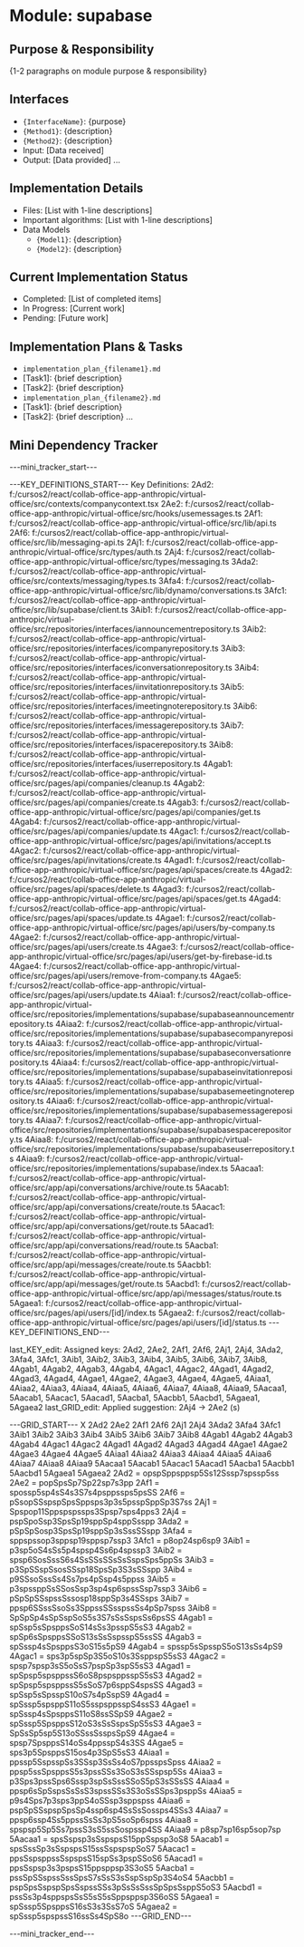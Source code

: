 # Module: supabase

## Purpose & Responsibility
{1-2 paragraphs on module purpose & responsibility}

## Interfaces
* `{InterfaceName}`: {purpose}
* `{Method1}`: {description}
* `{Method2}`: {description}
* Input: [Data received]
* Output: [Data provided]
...

## Implementation Details
* Files: [List with 1-line descriptions]
* Important algorithms: [List with 1-line descriptions]
* Data Models
    * `{Model1}`: {description}
    * `{Model2}`: {description}

## Current Implementation Status
* Completed: [List of completed items]
* In Progress: [Current work]
* Pending: [Future work]

## Implementation Plans & Tasks
* `implementation_plan_{filename1}.md`
* [Task1]: {brief description}
* [Task2]: {brief description}
* `implementation_plan_{filename2}.md`
* [Task1]: {brief description}
* [Task2]: {brief description} 
...

## Mini Dependency Tracker
---mini_tracker_start---

---KEY_DEFINITIONS_START---
Key Definitions:
2Ad2: f:/cursos2/react/collab-office-app-anthropic/virtual-office/src/contexts/companycontext.tsx
2Ae2: f:/cursos2/react/collab-office-app-anthropic/virtual-office/src/hooks/usemessages.ts
2Af1: f:/cursos2/react/collab-office-app-anthropic/virtual-office/src/lib/api.ts
2Af6: f:/cursos2/react/collab-office-app-anthropic/virtual-office/src/lib/messaging-api.ts
2Aj1: f:/cursos2/react/collab-office-app-anthropic/virtual-office/src/types/auth.ts
2Aj4: f:/cursos2/react/collab-office-app-anthropic/virtual-office/src/types/messaging.ts
3Ada2: f:/cursos2/react/collab-office-app-anthropic/virtual-office/src/contexts/messaging/types.ts
3Afa4: f:/cursos2/react/collab-office-app-anthropic/virtual-office/src/lib/dynamo/conversations.ts
3Afc1: f:/cursos2/react/collab-office-app-anthropic/virtual-office/src/lib/supabase/client.ts
3Aib1: f:/cursos2/react/collab-office-app-anthropic/virtual-office/src/repositories/interfaces/iannouncementrepository.ts
3Aib2: f:/cursos2/react/collab-office-app-anthropic/virtual-office/src/repositories/interfaces/icompanyrepository.ts
3Aib3: f:/cursos2/react/collab-office-app-anthropic/virtual-office/src/repositories/interfaces/iconversationrepository.ts
3Aib4: f:/cursos2/react/collab-office-app-anthropic/virtual-office/src/repositories/interfaces/iinvitationrepository.ts
3Aib5: f:/cursos2/react/collab-office-app-anthropic/virtual-office/src/repositories/interfaces/imeetingnoterepository.ts
3Aib6: f:/cursos2/react/collab-office-app-anthropic/virtual-office/src/repositories/interfaces/imessagerepository.ts
3Aib7: f:/cursos2/react/collab-office-app-anthropic/virtual-office/src/repositories/interfaces/ispacerepository.ts
3Aib8: f:/cursos2/react/collab-office-app-anthropic/virtual-office/src/repositories/interfaces/iuserrepository.ts
4Agab1: f:/cursos2/react/collab-office-app-anthropic/virtual-office/src/pages/api/companies/cleanup.ts
4Agab2: f:/cursos2/react/collab-office-app-anthropic/virtual-office/src/pages/api/companies/create.ts
4Agab3: f:/cursos2/react/collab-office-app-anthropic/virtual-office/src/pages/api/companies/get.ts
4Agab4: f:/cursos2/react/collab-office-app-anthropic/virtual-office/src/pages/api/companies/update.ts
4Agac1: f:/cursos2/react/collab-office-app-anthropic/virtual-office/src/pages/api/invitations/accept.ts
4Agac2: f:/cursos2/react/collab-office-app-anthropic/virtual-office/src/pages/api/invitations/create.ts
4Agad1: f:/cursos2/react/collab-office-app-anthropic/virtual-office/src/pages/api/spaces/create.ts
4Agad2: f:/cursos2/react/collab-office-app-anthropic/virtual-office/src/pages/api/spaces/delete.ts
4Agad3: f:/cursos2/react/collab-office-app-anthropic/virtual-office/src/pages/api/spaces/get.ts
4Agad4: f:/cursos2/react/collab-office-app-anthropic/virtual-office/src/pages/api/spaces/update.ts
4Agae1: f:/cursos2/react/collab-office-app-anthropic/virtual-office/src/pages/api/users/by-company.ts
4Agae2: f:/cursos2/react/collab-office-app-anthropic/virtual-office/src/pages/api/users/create.ts
4Agae3: f:/cursos2/react/collab-office-app-anthropic/virtual-office/src/pages/api/users/get-by-firebase-id.ts
4Agae4: f:/cursos2/react/collab-office-app-anthropic/virtual-office/src/pages/api/users/remove-from-company.ts
4Agae5: f:/cursos2/react/collab-office-app-anthropic/virtual-office/src/pages/api/users/update.ts
4Aiaa1: f:/cursos2/react/collab-office-app-anthropic/virtual-office/src/repositories/implementations/supabase/supabaseannouncementrepository.ts
4Aiaa2: f:/cursos2/react/collab-office-app-anthropic/virtual-office/src/repositories/implementations/supabase/supabasecompanyrepository.ts
4Aiaa3: f:/cursos2/react/collab-office-app-anthropic/virtual-office/src/repositories/implementations/supabase/supabaseconversationrepository.ts
4Aiaa4: f:/cursos2/react/collab-office-app-anthropic/virtual-office/src/repositories/implementations/supabase/supabaseinvitationrepository.ts
4Aiaa5: f:/cursos2/react/collab-office-app-anthropic/virtual-office/src/repositories/implementations/supabase/supabasemeetingnoterepository.ts
4Aiaa6: f:/cursos2/react/collab-office-app-anthropic/virtual-office/src/repositories/implementations/supabase/supabasemessagerepository.ts
4Aiaa7: f:/cursos2/react/collab-office-app-anthropic/virtual-office/src/repositories/implementations/supabase/supabasespacerepository.ts
4Aiaa8: f:/cursos2/react/collab-office-app-anthropic/virtual-office/src/repositories/implementations/supabase/supabaseuserrepository.ts
4Aiaa9: f:/cursos2/react/collab-office-app-anthropic/virtual-office/src/repositories/implementations/supabase/index.ts
5Aacaa1: f:/cursos2/react/collab-office-app-anthropic/virtual-office/src/app/api/conversations/archive/route.ts
5Aacab1: f:/cursos2/react/collab-office-app-anthropic/virtual-office/src/app/api/conversations/create/route.ts
5Aacac1: f:/cursos2/react/collab-office-app-anthropic/virtual-office/src/app/api/conversations/get/route.ts
5Aacad1: f:/cursos2/react/collab-office-app-anthropic/virtual-office/src/app/api/conversations/read/route.ts
5Aacba1: f:/cursos2/react/collab-office-app-anthropic/virtual-office/src/app/api/messages/create/route.ts
5Aacbb1: f:/cursos2/react/collab-office-app-anthropic/virtual-office/src/app/api/messages/get/route.ts
5Aacbd1: f:/cursos2/react/collab-office-app-anthropic/virtual-office/src/app/api/messages/status/route.ts
5Agaea1: f:/cursos2/react/collab-office-app-anthropic/virtual-office/src/pages/api/users/[id]/index.ts
5Agaea2: f:/cursos2/react/collab-office-app-anthropic/virtual-office/src/pages/api/users/[id]/status.ts
---KEY_DEFINITIONS_END---

last_KEY_edit: Assigned keys: 2Ad2, 2Ae2, 2Af1, 2Af6, 2Aj1, 2Aj4, 3Ada2, 3Afa4, 3Afc1, 3Aib1, 3Aib2, 3Aib3, 3Aib4, 3Aib5, 3Aib6, 3Aib7, 3Aib8, 4Agab1, 4Agab2, 4Agab3, 4Agab4, 4Agac1, 4Agac2, 4Agad1, 4Agad2, 4Agad3, 4Agad4, 4Agae1, 4Agae2, 4Agae3, 4Agae4, 4Agae5, 4Aiaa1, 4Aiaa2, 4Aiaa3, 4Aiaa4, 4Aiaa5, 4Aiaa6, 4Aiaa7, 4Aiaa8, 4Aiaa9, 5Aacaa1, 5Aacab1, 5Aacac1, 5Aacad1, 5Aacba1, 5Aacbb1, 5Aacbd1, 5Agaea1, 5Agaea2
last_GRID_edit: Applied suggestion: 2Aj4 -> 2Ae2 (s)

---GRID_START---
X 2Ad2 2Ae2 2Af1 2Af6 2Aj1 2Aj4 3Ada2 3Afa4 3Afc1 3Aib1 3Aib2 3Aib3 3Aib4 3Aib5 3Aib6 3Aib7 3Aib8 4Agab1 4Agab2 4Agab3 4Agab4 4Agac1 4Agac2 4Agad1 4Agad2 4Agad3 4Agad4 4Agae1 4Agae2 4Agae3 4Agae4 4Agae5 4Aiaa1 4Aiaa2 4Aiaa3 4Aiaa4 4Aiaa5 4Aiaa6 4Aiaa7 4Aiaa8 4Aiaa9 5Aacaa1 5Aacab1 5Aacac1 5Aacad1 5Aacba1 5Aacbb1 5Aacbd1 5Agaea1 5Agaea2
2Ad2 = opspSppsppsp5Ss12Sssp7spssp5ss
2Ae2 = popSpsSp7Sp22sp7s3pp
2Af1 = spossp5sp4sS4s3S7s4psppssps5psSS
2Af6 = pSsopSSspspSpsSppsps3p3s5psspSppSp3S7ss
2Aj1 = Spspop11Sppspspssps3Spsp7sps4pps3
2Aj4 = pspSpoSsp3SpsSp19sppSp4sppSsspp
3Ada2 = pSpSpSosp3SpsSp19sppSp3sSssSSspp
3Afa4 = sppspssop3sppsp19sppsp7ssp3
3Afc1 = p8op24sp6sp9
3Aib1 = p3sp5oS4sSs5p4spsp4Ss6p4spssp3
3Aib2 = spsp6SosSssS6s4SsSSsSSsSsSspsSps5ppSs
3Aib3 = p3SpSSspSsosSSsp18SpsSp3S3sSSspp
3Aib4 = p9SSsoSssSs4Ss7ps4pSsp4s5ppss
3Aib5 = p3spssppSsSSosSsp3sp4sp6spssSsp7ssp3
3Aib6 = pSpSpSSspssSssosp18sppSp3s4SSsps
3Aib7 = ppsp6SSssSsoSs3SppssSSsspssSs4pSp7spss
3Aib8 = SpSpSp4sSpSspSoS5s3S7sSsSspsSs6psSS
4Agab1 = spSsp5sSpsppsSoS14sSs3psspS5sS3
4Agab2 = spSp6sSpsppsSSoS13sSsSspsspS5ssSS
4Agab3 = spSssp4sSpsppsS3oS15s5pS9
4Agab4 = spssp5sSpsspS5oS13sSs4pS9
4Agac1 = sps3p5spSp3S5oS10s3SsppspS5sS3
4Agac2 = spsp7spsp3sS5oSsS7pspSp3spS5sS3
4Agad1 = spSpsp5spsppssS6oS8pspsppsspS5sS3
4Agad2 = spSpsp5spsppssS5sSoS7p6sppS4spsSS
4Agad3 = spSsp5sSpsspS10oS7s4pSspS9
4Agad4 = spSssp5spsppS11oS5sspsppsspS4ssS3
4Agae1 = spSssp4sSpsppsS11oS8ssSSpS9
4Agae2 = spSssp5SpsppsS12oS3sSsSspsSpS5sS3
4Agae3 = SpSsSp5sp5S13oSSssSsspsSpS9
4Agae4 = spsp7SpsppsS14oSs4ppsspS4s3SS
4Agae5 = sps3p5SpsppsS15os4p3SpS5sS3
4Aiaa1 = ppssp5SspsspSs3SSsp3SsSs4oS7ppsspsSpss
4Aiaa2 = ppsp5ssSpsppsS5s3pssSSs3SoS3sSSspsp5Ss
4Aiaa3 = p3Sps3pssSps6Sssp3spSsSssSSoS5pS3sSSsSS
4Aiaa4 = ppsp6sSpSspsSsSsS3spssSSs3S3oSsSSps3psppSs
4Aiaa5 = p9s4Sps7p3sps3ppS4oSSsp3sppspss
4Aiaa6 = pspSpSSspspSpsSp4ssp6sp4SsSsSossps4SSs3
4Aiaa7 = ppsp6ssp4Ss5ppssSsSs3pS5soSp6spss
4Aiaa8 = spspsp5Sp5Ss7pssS3sS5ssSospssp4SS
4Aiaa9 = p8sp7sp16sp5sop7sp
5Aacaa1 = spsSspsp3sSspspsS15ppSspsp3oS8
5Aacab1 = spsSssSp3sSspspsS15ssSspspspSoS7
5Aacac1 = ppsSspsppssSspspsS15spSs3pspSSoS6
5Aacad1 = ppsSspsp3s3pspsS15ppsppsp3S3oS5
5Aacba1 = pssSpSSspssSssSpsS7sSsS3sSspSspSp3S4oS4
5Aacbb1 = pspSpsSspspSpsSspssSSs3pSsSsSssSpSpsSsppS5oS3
5Aacbd1 = pssSs3p4sppspsSsS5sS5sSppsppsp3S6oSS
5Agaea1 = spSssp5SpsppsS16sS3s3SsS7oS
5Agaea2 = spSssp5spspssS16ssSs4SpS8o
---GRID_END---

---mini_tracker_end---
